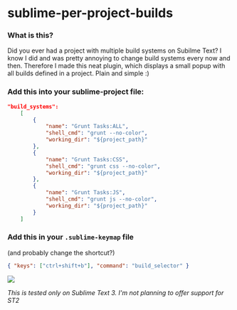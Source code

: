 sublime-per-project-builds
==========================
### What is this?
Did you ever had a project with multiple build systems on Subilme Text? I know I did and was pretty annoying to change build systems every now and then. Therefore I made this neat plugin, which displays a small popup with all builds defined in a project. Plain and simple :)

### Add this into your sublime-project file:
```json
"build_systems":
	[
		{
			"name": "Grunt Tasks:ALL",
			"shell_cmd": "grunt --no-color",
			"working_dir": "${project_path}"
		},
		{
			"name": "Grunt Tasks:CSS",
			"shell_cmd": "grunt css --no-color",
			"working_dir": "${project_path}"
		},
		{
			"name": "Grunt Tasks:JS",
			"shell_cmd": "grunt js --no-color",
			"working_dir": "${project_path}"
		}
	]
```


### Add this in your `.sublime-keymap` file
(and probably change the shortcut?)

```json
{ "keys": ["ctrl+shift+b"], "command": "build_selector" }
```

![](http://img.iamntz.com/jing/2013-02-27_17h26_06.png)

_This is tested only on Sublime Text 3. I'm not planning to offer support for ST2_
